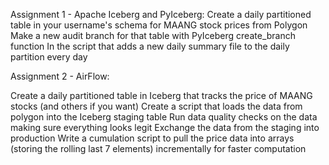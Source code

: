Assignment 1 - Apache Iceberg and PyIceberg:
Create a daily partitioned table in your username's schema for MAANG stock prices from Polygon
Make a new audit branch for that table with PyIceberg create_branch function
In the script that adds a new daily summary file to the daily partition every day

Assignment 2 - AirFlow:

Create a daily partitioned table in Iceberg that tracks the price of MAANG stocks (and others if you want)
Create a script that loads the data from polygon into the Iceberg staging table
Run data quality checks on the data making sure everything looks legit
Exchange the data from the staging into production
Write a cumulation script to pull the price data into arrays (storing the rolling last 7 elements) incrementally for faster computation
